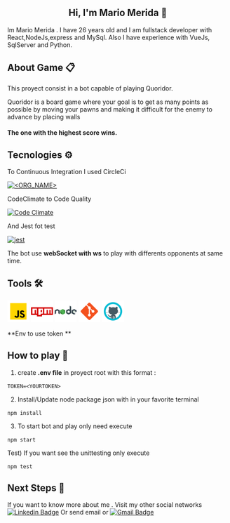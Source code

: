<h2 align="center"> Hi, I'm Mario Merida 👋 <br/> </h2> 

Im Mario Merida . I have 26 years old and I am fullstack developer with React,NodeJs,express and MySql. Also I have experience with VueJs, SqlServer and Python.

## About Game :clipboard:

This proyect consist in a bot capable of playing Quoridor.

Quoridor is a board game where your goal is to get as many points as possible 
by moving your pawns and making it difficult for the enemy to advance by placing walls

####  The one with the highest score wins.

## Tecnologies ⚙️
To Continuous Integration I used CircleCi

[![<ORG_NAME>](https://circleci.com/gh/mamerida/qouEdaProject.svg?style=svg)](https://app.circleci.com/pipelines/github/mamerida/qouEdaProject)

CodeClimate to Code Quality

[![Code Climate](https://codeclimate.com/github/codeclimate/codeclimate/badges/gpa.svg)](https://codeclimate.com/github/mamerida/qouEdaProject)

And Jest fot test

[![jest](https://jestjs.io/img/jest-badge.svg)](https://github.com/facebook/jest)

The bot use **webSocket with ws** to play with differents opponents at same time.

## Tools 🛠️
<p align="left">
<img style="margin: auto;" src="https://raw.githubusercontent.com/sachinverma53121/sachinverma53121/master/icons/js.png" alt=javascript width="50" height="50"/>
<img style="margin: auto;" src="https://raw.githubusercontent.com/sachinverma53121/sachinverma53121/master/icons/npm.png" alt=npm width="50" height="50"/>
<img style="margin: auto;" src="https://raw.githubusercontent.com/sachinverma53121/sachinverma53121/master/icons/node.png" alt=nodejs width="50" height="50"/>
<img style="margin: auto;" src="https://raw.githubusercontent.com/sachinverma53121/sachinverma53121/master/icons/git.png" alt=git width="50" height="50"/>
<img style="margin: auto;" src="https://raw.githubusercontent.com/sachinverma53121/sachinverma53121/master/icons/github.png" alt=github width="50" height="50"/>
</p>
**Env to use token **

## How to play :game_die:

1) create **.env file** in proyect root with this format :
```
TOKEN=<YOURTOKEN>
```
2) Install/Update node package json with in your favorite terminal 
```
npm install
```
3) To start bot and play only need execute 
```
npm start
```

Test) If you want see the unittesting only execute
```
npm test
```

## Next Steps :footprints:

If you want to know more about me . Visit my other social networks
 [![Linkedin Badge](https://img.shields.io/badge/-Mario_AMerida-blue?style=flat-square&logo=Linkedin&logoColor=white&link=https://www.linkedin.com/in/mario-merida-36a04319b/)](https://www.linkedin.com/in/mario-merida-36a04319b/)
Or send email
or [![Gmail Badge](https://img.shields.io/badge/-mamerida2018@gmail.com-c14438?style=flat-square&logo=Gmail&logoColor=white&link=mailto:mamerida2018@gmail.com)](mailto:mamerida2018@gmail.com)
